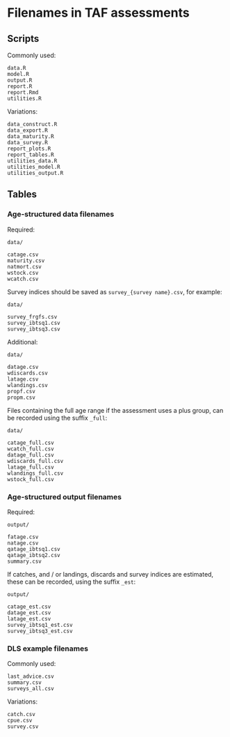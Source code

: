 # Filenames in TAF assessments

## Scripts

Commonly used:

```
data.R
model.R
output.R
report.R
report.Rmd
utilities.R
```

Variations:

```
data_construct.R
data_export.R
data_maturity.R
data_survey.R
report_plots.R
report_tables.R
utilities_data.R
utilities_model.R
utilities_output.R
```

## Tables

### Age-structured data filenames

Required:

`data/`
```
catage.csv
maturity.csv
natmort.csv
wstock.csv
wcatch.csv
```

Survey indices should be saved as `survey_{survey name}.csv`, for example:

`data/`
```
survey_frgfs.csv
survey_ibtsq1.csv
survey_ibtsq3.csv
```

Additional:

`data/`
```
datage.csv
wdiscards.csv
latage.csv
wlandings.csv
propf.csv
propm.csv
```

Files containing the full age range if the assessment uses a plus group, can be
recorded using the suffix `_full`:

`data/`
```
catage_full.csv
wcatch_full.csv
datage_full.csv
wdiscards_full.csv
latage_full.csv
wlandings_full.csv
wstock_full.csv
```

### Age-structured output filenames

Required:

`output/`
```
fatage.csv
natage.csv
qatage_ibtsq1.csv
qatage_ibtsq2.csv
summary.csv
```

If catches, and / or landings, discards and survey indices are estimated, these
can be recorded, using the suffix `_est`:

`output/`
```
catage_est.csv
datage_est.csv
latage_est.csv
survey_ibtsq1_est.csv
survey_ibtsq3_est.csv
```

### DLS example filenames

Commonly used:

```
last_advice.csv
summary.csv
surveys_all.csv
```

Variations:

```
catch.csv
cpue.csv
survey.csv
```
